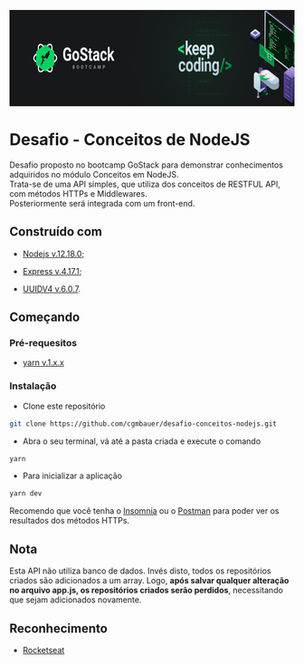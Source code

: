<p align="center">
  <img src='https://github.com/cgmbauer/assets/blob/master/logo/rocketseat.png' alt='GoStack logo' width="100%" height="170px" />   
</p> 

# Desafio - Conceitos de NodeJS

Desafio proposto no bootcamp GoStack para demonstrar conhecimentos adquiridos no módulo Conceitos em NodeJS.  
Trata-se de uma API simples, que utiliza dos conceitos de RESTFUL API, com métodos HTTPs e Middlewares.  
Posteriormente será integrada com um front-end.

## Construído com

- [Nodejs v.12.18.0](https://nodejs.org/en/);

- [Express v.4.17.1](https://expressjs.com/pt-br/);

- [UUIDV4 v.6.0.7](https://www.npmjs.com/package/uuidv4).

## Começando

### Pré-requesitos

- [yarn v.1.x.x](https://classic.yarnpkg.com/en/docs/install)

### Instalação

- Clone este repositório
```sh
git clone https://github.com/cgmbauer/desafio-conceitos-nodejs.git
```
- Abra o seu terminal, vá até a pasta criada e execute o comando
```sh
yarn
```
- Para inicializar a aplicação
```sh
yarn dev
```

Recomendo que você tenha o [Insomnia](https://insomnia.rest/) ou o [Postman](https://www.postman.com/) para poder ver os resultados dos métodos HTTPs.

## Nota

Esta API não utiliza banco de dados. Invés disto, todos os repositórios criados são adicionados a um array. Logo, **após salvar qualquer alteração no arquivo app.js, os repositórios criados serão perdidos**, necessitando que sejam adicionados novamente.


## Reconhecimento

- [Rocketseat](https://rocketseat.com.br/)


